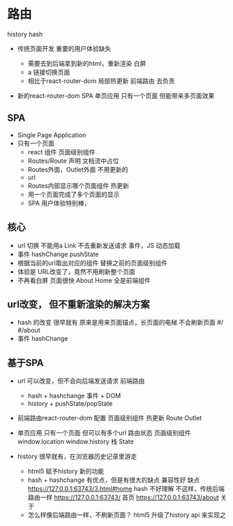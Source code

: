 # 路由

history
hash

- 传统页面开发
    重要的用户体验缺失
    - 需要去到后端拿到新的html，重新渲染
        白屏
    - a 链接切换页面
    - 相比于react-router-dom 局部热更新
    前端路由 去负责

- 新的react-router-dom SPA 单页应用
    只有一个页面 但能带来多页面效果

## SPA 
- Single Page Application
- 只有一个页面
    - react 组件
        页面级别组件
    - Routes/Route 声明  文档流中占位
    - Routes外面，Outlet外面 不用更新的
    - url
    - Routes内部显示哪个页面组件
        热更新
    - 用一个页面完成了多个页面的显示
    - SPA 用户体验特别棒，

## 核心
- url 切换
    不能用a
    Link 
    不去重新发送请求
    事件，JS 动态加载
- 事件 hashChange pushState
- 根据当前的url取出对应的组件
    替换之前的页面级别组件
- 体验是
    URL改变了，竟然不用刷新整个页面 
- 不再看白屏
    页面很快
    About
    Home 全是前端组件

## url改变， 但不重新渲染的解决方案
- hash 的改变 很早就有
    原来是用来页面锚点，长页面的电梯
    不会刷新页面
    #/
    #/about
- 事件
    hashChange

## 基于SPA
- url 可以改变，但不会向后端发送请求 前端路由
    - hash + hashchange 事件 + DOM
    - history + pushState/popState
- 前端路由react-router-dom 配置  页面级别组件
    热更新 Route
    Outlet
- 单页应用
    只有一个页面 但可以有多个url 路由状态
    页面级别组件
    window.location window.history
    栈
    State

- history
    很早就有，在浏览器历史记录里游走
    - html5 赋予history 新的功能
    - hash + hashchange 有优点，但是有很大的缺点
        兼容性好
        缺点 https://127.0.0.1:63743/3.html#home
        hash 不好理解
        不这样，传统后端路由一样
        https://127.0.0.1:63743/ 首页
        https://127.0.0.1:63743/about 关于
    - 怎么样像后端路由一样，不刷新页面？
    html5 升级了history api 来实现之